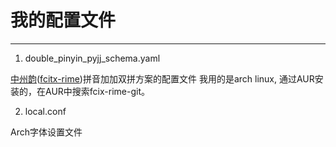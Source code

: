 我的配置文件
==================

---------------------------------------------

1. double_pinyin_pyjj_schema.yaml

[中州韵](http://code.google.com/p/rimeime/)([fcitx-rime](https://github.com/fcitx/fcitx-rime))拼音加加双拼方案的配置文件
我用的是arch linux, 通过AUR安装的，在AUR中搜索fcix-rime-git。

2. local.conf

Arch字体设置文件
